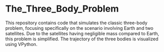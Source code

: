 # The_Three_Body_Problem
This repository contains code that simulates the classic three-body problem, focusing specifically on the scenario involving Earth and two satellites. Due to the satellites having negligible mass compared to Earth, this problem is simplified. The trajectory of the three bodies is visualized using VPython.
